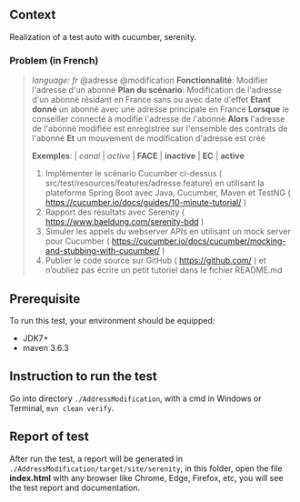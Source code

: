 ## Context

Realization of a test auto with cucumber, serenity.

### Problem (in French)

> *language: fr*
> @adresse @modification
> **Fonctionnalité**: Modifier l'adresse d'un abonné
> **Plan du scénario**: Modification de l'adresse d'un abonné résidant en France sans ou avec date d'effet
> **Etant donné** un abonné avec une adresse principale <active> en France
> **Lorsque** le conseiller connecté à <canal> modifie l'adresse de l'abonné
> **Alors** l'adresse de l'abonné modifiée est enregistrée sur l'ensemble des contrats de l'abonné **Et** un mouvement de modification d'adresse est créé
>
> **Exemples**:
> |	*canal*	|	*active*
> |	**FACE**	|	**inactive**
> |	**EC** 		| 	**active**
>
> 1. Implémenter le scénario Cucumber ci-dessus ( src/test/resources/features/adresse.feature) en utilisant la plateforme
> Spring Boot avec Java, Cucumber, Maven et TestNG
> ( https://cucumber.io/docs/guides/10-minute-tutorial/ )
> 2. Rapport des résultats avec Serenity ( https://www.baeldung.com/serenity-bdd )
> 3. Simuler les appels du webserver APIs en utilisant un mock server pour Cucumber
> ( https://cucumber.io/docs/cucumber/mocking-and-stubbing-with-cucumber/ )
> 4. Publier le code source sur GitHub ( https://github.com/ ) et n’oubliez pas écrire un petit tutoriel
>   dans le fichier README.md

## Prerequisite

To run this test, your environment should be equipped:

- JDK7+
- maven 3.6.3

## Instruction to run the test

Go into directory `./AddressModification`, with a cmd in Windows or Terminal, `mvn clean verify`. 

## Report of test

After run the test, a report will be generated in `./AddressModification/target/site/serenity`, in this folder, open the file **index.html** with any browser like Chrome, Edge, Firefox, etc, you will see the test report and documentation.

